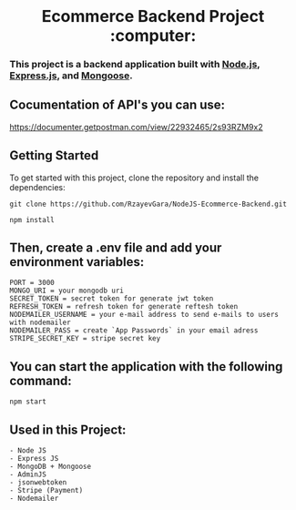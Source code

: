 <h1 align="center" style="margin-top: 0px;">Ecommerce Backend Project :computer:</h1>

### This project is a backend application built with [Node.js](https://nodejs.org/), [Express.js](https://expressjs.com/), and [Mongoose](https://mongoosejs.com/).

## Cocumentation of API's you can use:
https://documenter.getpostman.com/view/22932465/2s93RZM9x2


## Getting Started

To get started with this project, clone the repository and install the dependencies:

```
git clone https://github.com/RzayevGara/NodeJS-Ecommerce-Backend.git
```
```
npm install
```

## Then, create a .env file and add your environment variables:
```
PORT = 3000
MONGO_URI = your mongodb uri
SECRET_TOKEN = secret token for generate jwt token
REFRESH_TOKEN = refresh token for generate reftesh token
NODEMAILER_USERNAME = your e-mail address to send e-mails to users with nodemailer
NODEMAILER_PASS = create `App Passwords` in your email adress
STRIPE_SECRET_KEY = stripe secret key
```

## You can start the application with the following command:
```
npm start
```

## Used in this Project:
```
- Node JS
- Express JS
- MongoDB + Mongoose
- AdminJS
- jsonwebtoken
- Stripe (Payment)
- Nodemailer
```
